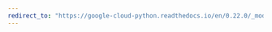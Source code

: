 ```yaml
---
redirect_to: "https://google-cloud-python.readthedocs.io/en/0.22.0/_modules/google/cloud/datastore/transaction.html"
---
```


